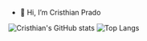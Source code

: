 - 👋 Hi, I’m Cristhian Prado

![Cristhian's GitHub stats](https://https://github-readme-stats-cp21hs-projects.vercel.app/api?username=cp21h&theme=tokyonight&show_icons=true)
![Top Langs](https://github-readme-stats.vercel.app/api/top-langs/?username=cp21h&theme=tokyonight&layout=compact)
